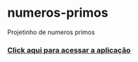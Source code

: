 # numeros-primos
Projetinho de numeros primos
<h3><a href="https://deyvi-dev.github.io/numeros-primos/">Click aqui para acessar a aplicação</a><h3>
